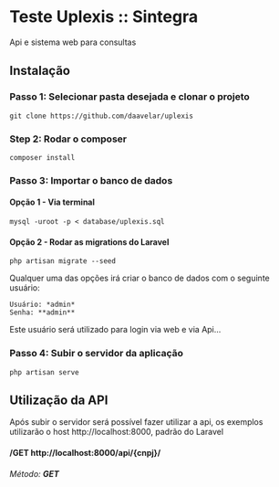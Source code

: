 # Teste Uplexis :: Sintegra

Api e sistema web para consultas

## Instalação

### Passo 1: Selecionar pasta desejada e clonar o projeto

```
git clone https://github.com/daavelar/uplexis
```

### Step 2: Rodar o composer

```
composer install
```

### Passo 3: Importar o banco de dados

#### Opção 1 - Via terminal

```
mysql -uroot -p < database/uplexis.sql
```

#### Opção 2 - Rodar as migrations do Laravel

```
php artisan migrate --seed
```

Qualquer uma das opções irá criar o banco de dados com o seguinte usuário:

```
Usuário: *admin*
Senha: **admin**
```

Este usuário será utilizado para login via web e via Api...

### Passo 4:  Subir o servidor da aplicação

```
php artisan serve 
```

## Utilização da API

Após subir o servidor será possível fazer utilizar a api, os exemplos utilizarão 
o host http://localhost:8000, padrão do Laravel

#### /GET http://localhost:8000/api/{cnpj}/

###### Método: **GET**
